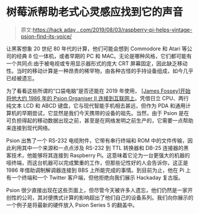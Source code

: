 # 树莓派帮助老式心灵感应找到它的声音

> 原文:[https://hack aday . com/2019/08/03/raspberry-pi-helps-vintage-psion-find-its-voice/](https://hackaday.com/2019/08/03/raspberry-pi-helps-vintage-psion-find-its-voice/)

让黑客想象 20 世纪 80 年代的计算，他们可能会想到 Commodore 和 Atari 等公司的经典 8 位一体机，或者早期的 PC 和 MAC。无论是哪种风格，它们都可能有一个共同点:由于被电视或专用显示器形式的庞大 CRT 屏幕固定，因此缺乏移动性。当时的移动计算是一种昂贵的稀罕物，由各种古怪的手持设备组成，如今几乎已经被遗忘。

为了看看这些所谓的“口袋电脑”是否还能在 2019 年使用， [[James Fossey]开始将他大约 1986 年的 Psion Organiser II 连接到互联网上](https://hackaday.io/project/165893-getting-online-with-a-1987-psion-organiser-ii)。凭借日立 CPU、两行纯文本 LCD 和 ABCD 键盘，它与现代智能手机相去甚远，但作为 PDA 和通用计算机的早期尝试，它显然是我们今天携带的设备的祖先。当然，由于 Psion 是在可负担得起的移动数据出现之前，甚至是在网络发明之前生产的，它需要一点帮助来连接到现代网络。

Psion 出售了一个 RS-232 电缆附件，它带有串行终端和 ROM 中的文件传输，因此利用其中一个来源和一点点涉及 RS-232 到 TTL 转换器和 DB-25 连接器的黑客技术，他能够将其连接到 Raspberry Pi。这意味着它沦为一台更强大的机器的哑终端，而这台机器可以完成繁重的工作，但那些记性好的人会告诉你，这正是 1986 年借助调制解调器连接到 BBS 上所能完成的事情。到目前为止，他在 Pi 上有一个终端和一个 Twitter 客户端，但他拒绝向我们展示 Hackaday 复古版。

Psion 很少直接出现在这些页面上，但尽管今天被许多人遗忘，他们仍然是一家开创性的公司，其对便携式计算的影响超出了他们自己的设备系列。我们向你展示的一个例子是将最新的硬件放入 Psion Series 5 的翻盖中。